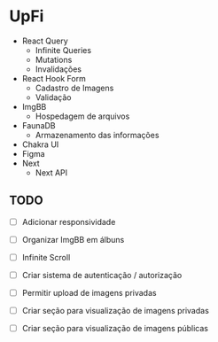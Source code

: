# UpFi

- React Query
  - Infinite Queries
  - Mutations
  - Invalidações
- React Hook Form
  - Cadastro de Imagens
  - Validação
- ImgBB
  - Hospedagem de arquivos
- FaunaDB
  - Armazenamento das informações
- Chakra UI
- Figma
- Next
  - Next API

## TODO
- [ ] Adicionar responsividade
- [ ] Organizar ImgBB em álbuns
- [ ] Infinite Scroll
- [ ] Criar sistema de autenticação / autorização
- [ ] Permitir upload de imagens privadas
- [ ] Criar seção para visualização de imagens privadas
- [ ] Criar seção para visualização de imagens públicas

